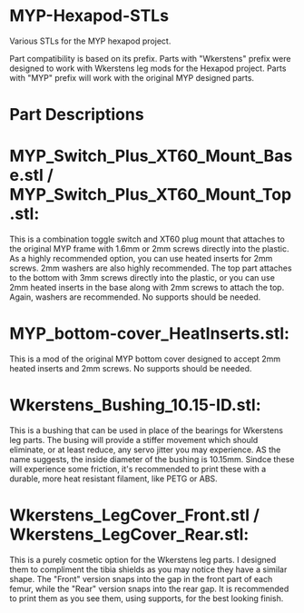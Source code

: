 # MYP-Hexapod-STLs
Various STLs for the MYP hexapod project.

Part compatibility is based on its prefix.
Parts with "Wkerstens" prefix were designed to work with Wkerstens leg mods for the Hexapod project.
Parts with "MYP" prefix will work with the original MYP designed parts.


# Part Descriptions

# MYP_Switch_Plus_XT60_Mount_Base.stl / MYP_Switch_Plus_XT60_Mount_Top.stl:
This is a combination toggle switch and XT60 plug mount that attaches to the original MYP frame with 1.6mm or 2mm screws directly into the plastic. As a highly recommended option, you can use heated inserts for 2mm screws. 2mm washers are also highly recommended.
The top part attaches to the bottom with 3mm screws directly into the plastic, or you can use 2mm heated inserts in the base along with 2mm screws to attach the top. Again, washers are recommended. No supports should be needed.

# MYP_bottom-cover_HeatInserts.stl:
This is a mod of the original MYP bottom cover designed to accept 2mm heated inserts and 2mm screws. No supports should be needed.

# Wkerstens_Bushing_10.15-ID.stl:
This is a bushing that can be used in place of the bearings for Wkerstens leg parts. The busing will provide a stiffer movement which should eliminate, or at least reduce, any servo jitter you may experience. AS the name suggests, the inside diameter of the bushing is 10.15mm. Sindce these will experience some friction, it's recommended to print these with a durable, more heat resistant filament, like PETG or ABS.

# Wkerstens_LegCover_Front.stl / Wkerstens_LegCover_Rear.stl:
This is a purely cosmetic option for the Wkerstens leg parts. I designed them to compliment the tibia shields as you may notice they have a similar shape. The "Front" version snaps into the gap in the front part of each femur, while the "Rear" version snaps into the rear gap. It is recommended to print them as you see them, using supports, for the best looking finish.
